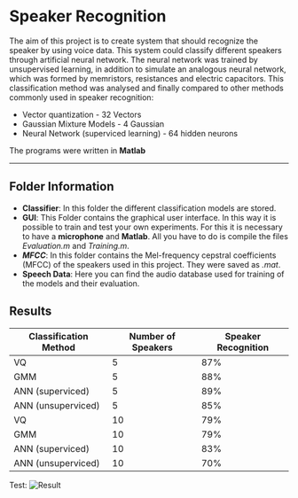 # Speaker Recognition

The aim of this project is to create system that should recognize the speaker by using voice data. This system could classify different speakers through artificial neural network. The neural network was trained by unsupervised learning, in addition to simulate
an analogous neural network, which was formed by memristors, resistances and electric capacitors. This classification method was analysed and finally compared to other methods commonly used in
speaker recognition:

* Vector quantization - 32 Vectors
* Gaussian Mixture Models - 4 Gaussian
* Neural Network (superviced learning) - 64 hidden neurons

The programs were written in **Matlab**

---

## Folder Information 

* **__Classifier__**: In this folder the different classification models are stored.
* **__GUI__**: This Folder contains the graphical user interface. In this way it is possible to train and test your own experiments. 
For this it is necessary to have a **microphone** and **Matlab**. All you have to do is compile the files _Evaluation.m_ and _Training.m_.
* **_MFCC_**: In this folder contains the Mel-frequency cepstral coefficients (MFCC) of the speakers used in this project. They were saved as _.mat_.
* **Speech Data**: Here you can find the audio database used for training of the models and their evaluation.

## Results

| Classification Method | Number of Speakers | Speaker Recognition |
| -- |-- | -- |
| VQ |5 | 87% |
| GMM |5 | 88% |
| ANN (superviced) |5 | 89% |
| ANN (unsuperviced)|5 | 85% |
| VQ |10 | 79% |"
| GMM |10 | 79% |
| ANN (superviced) |10 | 83% |
| ANN (unsuperviced)|10 | 70% |

Test:
![Result](https://github.com/gabrix07/Projects/tree/master/Speaker%20Recognition/Hebbvsback.png)
